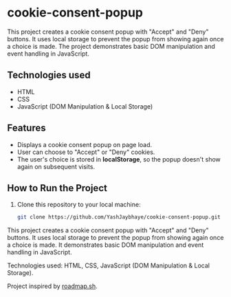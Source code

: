 # cookie-consent-popup


This project creates a cookie consent popup with "Accept" and "Deny" buttons. It uses local storage to prevent the popup from showing again once a choice is made. The project demonstrates basic DOM manipulation and event handling in JavaScript.

## Technologies used
- HTML
- CSS
- JavaScript (DOM Manipulation & Local Storage)

## Features
- Displays a cookie consent popup on page load.
- User can choose to "Accept" or "Deny" cookies.
- The user's choice is stored in **localStorage**, so the popup doesn't show again on subsequent visits.

## How to Run the Project

1. Clone this repository to your local machine:

   ```bash
   git clone https://github.com/YashJaybhaye/cookie-consent-popup.git

This project creates a cookie consent popup with "Accept" and "Deny" buttons. It uses local storage to prevent the popup from showing again once a choice is made. It demonstrates basic DOM manipulation and event handling in JavaScript.

Technologies used: HTML, CSS, JavaScript (DOM Manipulation & Local Storage).

Project inspired by [roadmap.sh](https://roadmap.sh/projects/cookie-consent).


